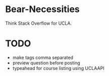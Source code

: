 Bear-Necessities
================

Think Stack Overflow for UCLA.

TODO
==========
* make tags comma separated
* preview question before posting
* typeahead for course listing using UCLAAPI

